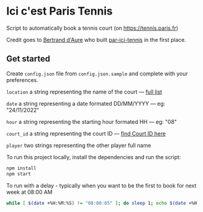 # Ici c'est Paris Tennis

Script to automatically book a tennis court (on https://tennis.paris.fr)

Credit goes to [Bertrand d'Aure](https://github.com/bertrandda) who built [par-ici-tennis](https://github.com/bertrandda/par-ici-tennis) in the first place.

## Get started
Create `config.json` file from `config.json.sample` and complete with your preferences.

`location` a string representing the name of the court — [full list](https://airtable.com/shrNCuXYBTcjQBg7X)

`date` a string representing a date formated DD/MM/YYYY — eg: "24/11/2022"

`hour` a string representing the starting hour formated HH — eg: "08"

`court_id` a string representing the court ID — [find Court ID here](https://airtable.com/shrH4BCvssntJn9oB/tblMzdkwf9fNEztGy)

`player` two strings representing the other player full name

To run this project locally, install the dependencies and run the script:

```sh
npm install
npm start
```

To run with a delay - typically when you want to be the first to book for next week at 08:00 AM

```sh
while [ $(date +%H:%M:%S) != "08:00:05" ]; do sleep 1; echo $(date +%H:%M:%S) "wait for it... wait for it"; done; npm start
```

